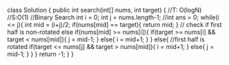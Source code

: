 class Solution {
public int search(int[] nums, int target) {
//T: O(logN)
//S:O(1)
//Binary Search
int i = 0;
int j = nums.length-1;
//int ans = 0;
while(i <= j){
int mid = (i+j)/2;
if(nums[mid] == target){
return mid;
}
// check if first half is non-rotated
else if(nums[mid] >= nums[i]){
if(target >= nums[i] && target < nums[mid]){
j = mid-1;
}
else{
i = mid+1;
}
}
else{
//first half is rotated
if(target <= nums[j] && target > nums[mid]){
i = mid+1;
}
else{
j = mid-1;
}
}
}
return -1;
}
}